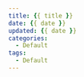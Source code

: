 ```yaml
---
title: {{ title }}
date: {{ date }}
updated: {{ date }}
categories:
  - Default
tags:
  - Default
---
```


